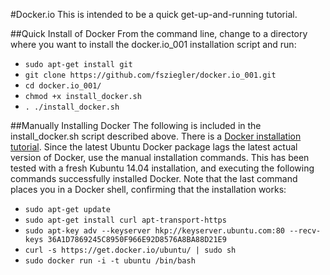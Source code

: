 #Docker.io
This is intended to be a quick get-up-and-running tutorial.

##Quick Install of Docker
From the command line, change to a directory where you want to install the docker.io_001 installation script and run:
 * `sudo apt-get install git`
 * `git clone https://github.com/fsziegler/docker.io_001.git`
 * `cd docker.io_001/`
 * `chmod +x install_docker.sh`
 * `. ./install_docker.sh`

##Manually Installing Docker
The following is included in the install_docker.sh script described above. There is a [Docker installation tutorial](http://docs.docker.com/installation/ubuntulinux). Since the latest Ubuntu Docker package lags the latest actual version of Docker, use the manual installation commands. This has been tested with a fresh Kubuntu 14.04 installation, and executing the following commands successfully installed Docker. Note that the last command places you in a Docker shell, confirming that the installation works:<br>
 * `sudo apt-get update`
 * `sudo apt-get install curl apt-transport-https`
 * `sudo apt-key adv --keyserver hkp://keyserver.ubuntu.com:80 --recv-keys 36A1D7869245C8950F966E92D8576A8BA88D21E9`
 * `curl -s https://get.docker.io/ubuntu/ | sudo sh`
 * `sudo docker run -i -t ubuntu /bin/bash`
